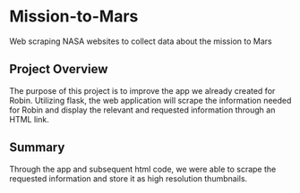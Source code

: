 # Mission-to-Mars
Web scraping NASA websites to collect data about the mission to Mars

## Project Overview
The purpose of this project is to improve the app we already created for Robin. Utilizing flask, the web application will scrape the information needed for Robin and display the relevant and requested information through an HTML link. 

## Summary
Through the app and subsequent html code, we were able to scrape the requested information and store it as high resolution thumbnails.
